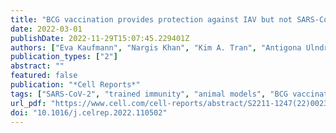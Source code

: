 ```yaml
---
title: "BCG vaccination provides protection against IAV but not SARS-CoV-2"
date: 2022-03-01
publishDate: 2022-11-29T15:07:45.229401Z
authors: ["Eva Kaufmann", "Nargis Khan", "Kim A. Tran", "Antigona Ulndreaj", "Erwan Pernet", "Ghislaine Fontes", "Andréanne Lupien", "Patrice Desmeules", "Fiona McIntosh", "Amina Abow", "Simone J. C. F. M. Moorlag", "Priya Debisarun", "Karen Mossman", "Arinjay Banerjee", "Danielle Karo-Atar", "Mina Sadeghi", "Samira Mubareka", "Donald C. Vinh", "Irah L. King", "Clinton S. Robbins", "Marcel A. Behr", "Mihai G. Netea", "Philippe Joubert", "Maziar Divangahi"]
publication_types: ["2"]
abstract: ""
featured: false
publication: "*Cell Reports*"
tags: ["SARS-CoV-2", "trained immunity", "animal models", "BCG vaccination", "hematopoietic stem cells", "influenza virus", "lung pathology", "monocytes"]
url_pdf: "https://www.cell.com/cell-reports/abstract/S2211-1247(22)00238-8"
doi: "10.1016/j.celrep.2022.110502"
---
```


